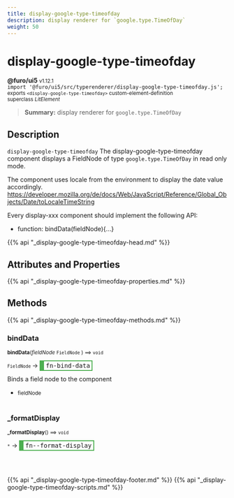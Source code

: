 ```yaml
---
title: display-google-type-timeofday
description: display renderer for `google.type.TimeOfDay`
weight: 50
---
```


# display-google-type-timeofday
**@furo/ui5** <small>v1.12.1</small>
<br>`import '@furo/ui5/src/typerenderer/display-google-type-timeofday.js';`<small>
<br>exports `<display-google-type-timeofday>` custom-element-definition
<br>superclass *LitElement*</small>

> **Summary:** display renderer for `google.type.TimeOfDay`

## Description

`display-google-type-timeofday`
The display-google-type-timeofday component displays a FieldNode of type `google.type.TimeOfDay` in read only mode.

The component uses locale from the environment to display the date value accordingly.
https://developer.mozilla.org/de/docs/Web/JavaScript/Reference/Global_Objects/Date/toLocaleTimeString

Every display-xxx component should implement the following API:
- function: bindData(fieldNode){...}

{{% api "_display-google-type-timeofday-head.md" %}}

## Attributes and Properties
{{% api "_display-google-type-timeofday-properties.md" %}}







## Methods
{{% api "_display-google-type-timeofday-methods.md" %}}


### **bindData**
<small>**bindData**(*fieldNode* `FieldNode` ) ⟹ `void`</small>

<small>`FieldNode` </small> →
<span  style="border-width:2px 2px 2px 10px; border-style: solid;border-color:  rgb(76, 175, 80);font-family:monospace; padding:2px 4px;">fn-bind-data</span>

Binds a field node to the component

- <small>fieldNode </small>
<br><br>


### **_formatDisplay**
<small>**_formatDisplay**() ⟹ `void`</small>

<small>`*`</small> →
<span  style="border-width:2px 2px 2px 10px; border-style: solid;border-color:  rgb(76, 175, 80);font-family:monospace; padding:2px 4px;">fn--format-display</span>



<br><br>





{{% api "_display-google-type-timeofday-footer.md" %}}
{{% api "_display-google-type-timeofday-scripts.md" %}}
